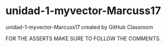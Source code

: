 # unidad-1-myvector-Marcuss17
unidad-1-myvector-Marcuss17 created by GitHub Classroom

FOR THE ASSERTS MAKE SURE TO FOLLOW THE COMMENTS. 
